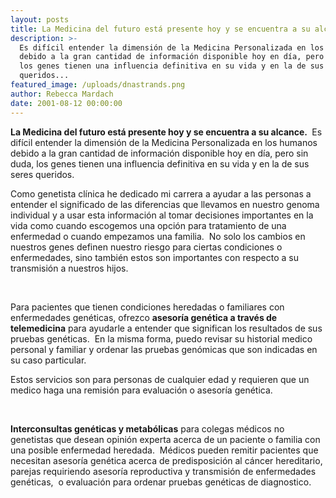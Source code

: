 ```yaml
---
layout: posts
title: La Medicina del futuro está presente hoy y se encuentra a su alcance.
description: >-
  Es difícil entender la dimensión de la Medicina Personalizada en los humanos
  debido a la gran cantidad de información disponible hoy en día, pero sin duda,
  los genes tienen una influencia definitiva en su vida y en la de sus seres
  queridos...
featured_image: /uploads/dnastrands.png
author: Rebecca Mardach
date: 2001-08-12 00:00:00
---
```


**La Medicina del futuro est&aacute; presente hoy y se encuentra a su alcance.&nbsp;** Es dif&iacute;cil entender la dimensi&oacute;n de la Medicina Personalizada en los humanos debido a la gran cantidad de informaci&oacute;n disponible hoy en d&iacute;a, pero sin duda, los genes tienen una influencia definitiva en su vida y en la de sus seres queridos. &nbsp;

Como genetista cl&iacute;nica he dedicado mi carrera a ayudar a las personas a entender el significado de las diferencias que llevamos en nuestro genoma individual y a usar esta informaci&oacute;n al tomar decisiones importantes en la vida como cuando escogemos una opci&oacute;n para tratamiento de una enfermedad o cuando empezamos una familia.&nbsp; No solo los cambios en nuestros genes definen nuestro riesgo para ciertas condiciones o enfermedades, sino también estos son importantes con respecto a su transmisi&oacute;n a nuestros hijos.&nbsp;&nbsp;

&nbsp;

Para pacientes que tienen condiciones heredadas o familiares con enfermedades genéticas, ofrezco **asesor&iacute;a genética a través de telemedicina** para ayudarle a entender que significan los resultados de sus pruebas genéticas.&nbsp; En la misma forma, puedo revisar su historial medico personal y familiar y ordenar las pruebas gen&oacute;micas que son indicadas en su caso particular.&nbsp;

Estos servicios son para personas de cualquier edad y requieren que un medico haga una remisi&oacute;n para evaluaci&oacute;n o asesor&iacute;a genética. &nbsp;

&nbsp;

**Interconsultas genéticas y metab&oacute;licas** para colegas médicos no genetistas que desean opini&oacute;n experta acerca de un paciente o familia con una posible enfermedad heredada.&nbsp; Médicos pueden remitir pacientes que necesitan asesor&iacute;a genética acerca de predisposici&oacute;n al c&aacute;ncer hereditario, parejas requiriendo asesor&iacute;a reproductiva y transmisi&oacute;n de enfermedades genéticas,&nbsp; o evaluaci&oacute;n para ordenar pruebas genéticas de diagnostico.